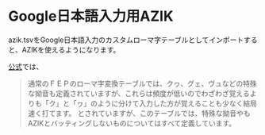 # Google日本語入力用AZIK
azik.tsvをGoogle日本語入力のカスタムローマ字テーブルとしてインポートすると、AZIKを使えるようになります。

[公式](http://hp.vector.co.jp/authors/VA002116/azik/azikinfo.htm)では、
> 通常のＦＥＰのローマ字変換テーブルでは、クヮ、グェ、ヴュなどの特殊な拗音も定義されていますが、これらは頻度が低いのでわざわざ覚えるよりも「ク」と「ヮ」のように分けて入力した方が覚えることも少なく結局速く打てます。
とされていますが、このテーブルでは、特殊な拗音やもAZIKとバッティングしないものについてはすべて定義しています。
